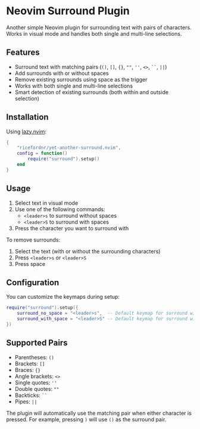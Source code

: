 # Neovim Surround Plugin

Another simple Neovim plugin for surrounding text with pairs of characters. Works in visual mode and handles both single and multi-line selections.

## Features

- Surround text with matching pairs (`()`, `[]`, `{}`, `""`, `''`, `<>`, ` `` `, `||`)
- Add surrounds with or without spaces
- Remove existing surrounds using space as the trigger
- Works with both single and multi-line selections
- Smart detection of existing surrounds (both within and outside selection)

## Installation

Using [lazy.nvim](https://github.com/folke/lazy.nvim):

```lua
{
    "ricefordnr/yet-another-surround.nvim",
    config = function()
        require("surround").setup()
    end
}
```

## Usage

1. Select text in visual mode
2. Use one of the following commands:
   - `<leader>s` to surround without spaces
   - `<leader>S` to surround with spaces
3. Press the character you want to surround with

To remove surrounds:

1. Select the text (with or without the surrounding characters)
2. Press `<leader>s` or `<leader>S`
3. Press space

## Configuration

You can customize the keymaps during setup:

```lua
require("surround").setup({
    surround_no_space = "<leader>s",  -- Default keymap for surround without spaces
    surround_with_space = "<leader>S" -- Default keymap for surround with spaces
})
```

## Supported Pairs

- Parentheses: `()`
- Brackets: `[]`
- Braces: `{}`
- Angle brackets: `<>`
- Single quotes: `''`
- Double quotes: `""`
- Backticks: ` `` `
- Pipes: `||`

The plugin will automatically use the matching pair when either character is pressed. For example, pressing `)` will use `()` as the surround pair.
